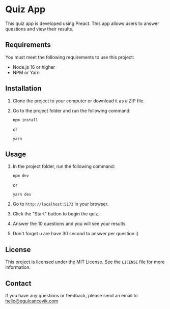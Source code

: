 # Quiz App

This quiz app is developed using Preact. This app allows users to answer questions and view their results.

## Requirements

You must meet the following requirements to use this project:

- Node.js 16 or higher
- NPM or Yarn

## Installation

1. Clone the project to your computer or download it as a ZIP file.
2. Go to the project folder and run the following command:

   ```
   npm install
   ```

   or

   ```
   yarn
   ```

## Usage

1. In the project folder, run the following command:

   ```
   npm dev
   ```

   or

   ```
   yarn dev
   ```

2. Go to `http://localhost:5173` in your browser.
3. Click the "Start" button to begin the quiz.
4. Answer the 10 questions and you will see your results.
5. Don't forget u are have 30 second to answer per question :)

## License

This project is licensed under the MIT License. See the `LICENSE` file for more information.

## Contact

If you have any questions or feedback, please send an email to hello@ogulcancevik.com
